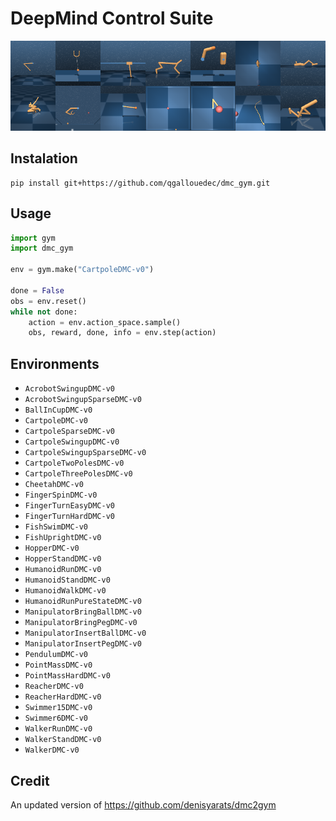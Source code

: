 # DeepMind Control Suite

![](envs.png)

## Instalation

```shell
pip install git+https://github.com/qgallouedec/dmc_gym.git
```

## Usage

```python
import gym
import dmc_gym

env = gym.make("CartpoleDMC-v0")

done = False
obs = env.reset()
while not done:
    action = env.action_space.sample()
    obs, reward, done, info = env.step(action)
```

## Environments

- `AcrobotSwingupDMC-v0`
- `AcrobotSwingupSparseDMC-v0`
- `BallInCupDMC-v0`
- `CartpoleDMC-v0`
- `CartpoleSparseDMC-v0`
- `CartpoleSwingupDMC-v0`
- `CartpoleSwingupSparseDMC-v0`
- `CartpoleTwoPolesDMC-v0`
- `CartpoleThreePolesDMC-v0`
- `CheetahDMC-v0`
- `FingerSpinDMC-v0`
- `FingerTurnEasyDMC-v0`
- `FingerTurnHardDMC-v0`
- `FishSwimDMC-v0`
- `FishUprightDMC-v0`
- `HopperDMC-v0`
- `HopperStandDMC-v0`
- `HumanoidRunDMC-v0`
- `HumanoidStandDMC-v0`
- `HumanoidWalkDMC-v0`
- `HumanoidRunPureStateDMC-v0`
- `ManipulatorBringBallDMC-v0`
- `ManipulatorBringPegDMC-v0`
- `ManipulatorInsertBallDMC-v0`
- `ManipulatorInsertPegDMC-v0`
- `PendulumDMC-v0`
- `PointMassDMC-v0`
- `PointMassHardDMC-v0`
- `ReacherDMC-v0`
- `ReacherHardDMC-v0`
- `Swimmer15DMC-v0`
- `Swimmer6DMC-v0`
- `WalkerRunDMC-v0`
- `WalkerStandDMC-v0`
- `WalkerDMC-v0`

## Credit

An updated version of https://github.com/denisyarats/dmc2gym